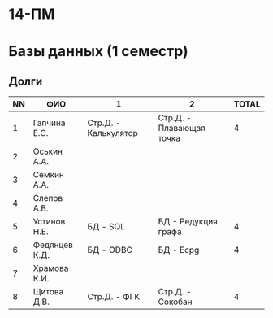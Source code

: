 # 14-ПМ
# Базы данных (1 семестр)

## Долги

| NN  | ФИО           | 1                               | 2                                    | TOTAL   |
| --- | ------------- | ------------------------------- | ------------------------------------ | ------- |
| 1   | Гапчина Е.С.  | Стр.Д. - Калькулятор            | Стр.Д. - Плавающая точка             | 4       |
| 2   | Оськин А.А.   |                                 |                                      |         |
| 3   | Семкин А.А.   |                                 |                                      |         |
| 4   | Слепов А.В.   |                                 |                                      |         |
| 5   | Устинов Н.Е.  | БД - SQL                        | БД - Редукция графа                  | 4       |
| 6   | Федянцев К.Д. | БД - ODBC                       | БД - Ecpg                            | 4       |
| 7   | Храмова К.И.  |                                 |                                      |         |
| 8   | Щитова Д.В.   | Стр.Д. - ФГК                    | Стр.Д. - Сокобан                     | 4       |
